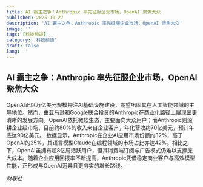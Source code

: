 ```yaml
---
title: AI 霸主之争：Anthropic 率先征服企业市场，OpenAI 聚焦大众
published: 2025-10-27
description: 'AI 霸主之争：Anthropic 率先征服企业市场，OpenAI 聚焦大众'
image: ''
tags: [科技频道]
category: '科技频道'
draft: false
lang: ''
---
```


## AI 霸主之争：Anthropic 率先征服企业市场，OpenAI 聚焦大众

OpenAI正以万亿美元规模押注AI基础设施建设，期望巩固其在人工智能领域的主导地位。然而，由亚马逊和Google联合投资的Anthropic在商业化路径上展现出更清晰的发展方向。OpenAI依托微软生态，主要面向大众用户；而Anthropic则深耕企业级市场，目前约80%的收入来自企业客户，年化营收约70亿美元，预计年底达90亿美元。
数据显示，Anthropic在企业AI应用市场份额约32%，高于OpenAI的25%，其语言模型Claude在编程领域的市场占比亦达42%。相比之下，OpenAI虽拥有超8亿周活跃用户，但其消费端订阅与广告模式仍难以支撑庞大成本。随着企业应用回报率不断提高，Anthropic凭借稳定商业客户与高效模型性能，正形成与OpenAI迥异且更务实的增长路线。

*财联社*
